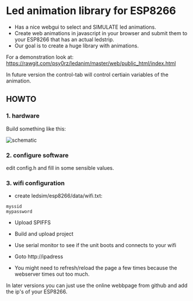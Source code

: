 # Led animation library for ESP8266

- Has a nice webgui to select and SIMULATE led animations.
- Create web animations in javascript in your browser and submit them to your ESP8266 that has an actual ledstrip.
- Our goal is to create a huge library with animations.


For a demonstration look at: https://rawgit.com/psy0rz/ledanim/master/web/public_html/index.html

In future version the control-tab will control certiain variables of the animation.

## HOWTO

### 1. hardware 

Build something like this:

![schematic](https://github.com/psy0rz/ledanim/blob/master/ledanim.png)
 
### 2. configure software

edit config.h and fill in some sensible values. 

### 3. wifi configuration

- create ledsim/esp8266/data/wifi.txt:
```
myssid
mypassword
``` 
 
- Upload SPIFFS

- Build and upload project

- Use serial monitor to see if the unit boots and connects to your wifi

- Goto http://ipadress

- You might need to refresh/reload the page a few times because the webserver times out too much.

In later versions you can just use the online webbpage from github and add the ip's of your ESP8266.




